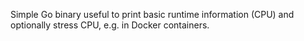 Simple Go binary useful to print basic runtime information (CPU) and optionally stress CPU, e.g. in Docker containers.
